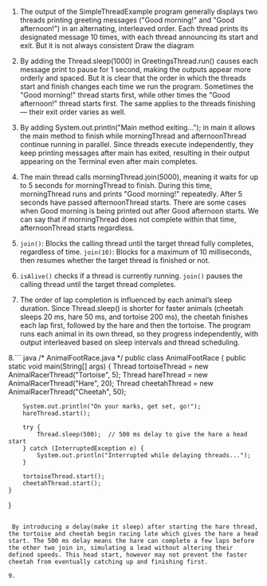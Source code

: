1. The output of the SimpleThreadExample program generally displays two threads printing greeting messages ("Good morning!" and "Good afternoon!") in an alternating, interleaved order. Each thread prints its designated message 10 times, with each thread announcing its start and exit. But it is not always consistent
 Draw the diagram

2. By adding the Thread.sleep(1000) in GreetingsThread.run() causes each message print to pause for 1 second, making the outputs appear more orderly and spaced. But it is clear that the order in which the threads start and finish changes each time we run the program. Sometimes the "Good morning!" thread starts first, while other times the "Good afternoon!" thread starts first. The same applies to the threads finishing — their exit order varies as well.

3. By adding  System.out.println("Main method exiting..."); in main it allows the main method to finish while morningThread and afternoonThread continue running in parallel. Since threads execute independently, they keep printing messages after main has exited, resulting in their output appearing on the Terminal even after main completes.

4. The main thread calls morningThread.join(5000), meaning it waits for up to 5 seconds for morningThread to finish. During this time, morningThread runs and prints "Good morning!" repeatedly. After 5 seconds have passed afternoonThread starts. There are some cases when  Good morning is being printed out after Good afternoon starts. We can say that if  morningThread does not complete within that time, afternoonThread starts regardless.

5. ``` join() ```: Blocks the calling thread until the target thread fully completes, regardless of time.
```join(10)```: Blocks for a maximum of 10 milliseconds, then resumes whether the target thread is finished or not.

6. ```isAlive()``` checks if a thread is currently running.
```join()``` pauses the calling thread until the target thread completes.

7. The order of lap completion is influenced by each animal’s sleep duration. Since Thread.sleep() is shorter for faster animals (cheetah sleeps 20 ms, hare 50 ms, and tortoise 200 ms), the cheetah finishes each lap first, followed by the hare and then the tortoise. The program runs each animal in its own thread, so they progress independently, with output interleaved based on sleep intervals and thread scheduling.

8.``` java
   /* AnimalFootRace.java */
public class AnimalFootRace {
    public static void main(String[] args) {
        Thread tortoiseThread = new AnimalRacerThread("Tortoise", 5);
        Thread hareThread = new AnimalRacerThread("Hare", 20);
        Thread cheetahThread = new AnimalRacerThread("Cheetah", 50);

        System.out.println("On your marks, get set, go!");
        hareThread.start();

        try {
            Thread.sleep(500);  // 500 ms delay to give the hare a head start
        } catch (InterruptedException e) {
            System.out.println("Interrupted while delaying threads...");
        }

        tortoiseThread.start();
        cheetahThread.start();
    }
}
```

 By introducing a delay(make it sleep) after starting the hare thread, the tortoise and cheetah begin racing late which gives the hare a head start. The 500 ms delay means the hare can complete a few laps before the other two join in, simulating a lead without altering their defined speeds. This head start, however may not prevent the faster cheetah from eventually catching up and finishing first.

9. 
